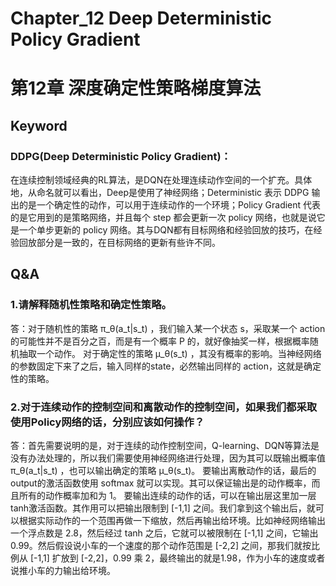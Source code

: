 # Chapter_12  Deep Deterministic Policy Gradient
# 第12章 深度确定性策略梯度算法


## Keyword 

### DDPG(Deep Deterministic Policy Gradient)： 
在连续控制领域经典的RL算法，是DQN在处理连续动作空间的一个扩充。具体地，从命名就可以看出，Deep是使用了神经网络；Deterministic 表示 DDPG 输出的是一个确定性的动作，可以用于连续动作的一个环境；Policy Gradient 代表的是它用到的是策略网络，并且每个 step 都会更新一次 policy 网络，也就是说它是一个单步更新的 policy 网络。其与DQN都有目标网络和经验回放的技巧，在经验回放部分是一致的，在目标网络的更新有些许不同。


## Q&A

### 1.请解释随机性策略和确定性策略。

答：对于随机性的策略 π_θ(a_t|s_t) ，我们输入某一个状态 s，采取某一个 action 的可能性并不是百分之百，而是有一个概率 P 的，就好像抽奖一样，根据概率随机抽取一个动作。
对于确定性的策略 μ_θ(s_t) ，其没有概率的影响。当神经网络的参数固定下来了之后，输入同样的state，必然输出同样的 action，这就是确定性的策略。
 
### 2.对于连续动作的控制空间和离散动作的控制空间，如果我们都采取使用Policy网络的话，分别应该如何操作？

答：首先需要说明的是，对于连续的动作控制空间，Q-learning、DQN等算法是没有办法处理的，所以我们需要使用神经网络进行处理，因为其可以既输出概率值 π_θ(a_t|s_t) ，也可以输出确定的策略 μ_θ(s_t)。
要输出离散动作的话，最后的output的激活函数使用 softmax 就可以实现。其可以保证输出是的动作概率，而且所有的动作概率加和为 1。
要输出连续的动作的话，可以在输出层这里加一层 tanh激活函数。其作用可以把输出限制到 [-1,1] 之间。我们拿到这个输出后，就可以根据实际动作的一个范围再做一下缩放，然后再输出给环境。比如神经网络输出一个浮点数是 2.8，然后经过 tanh 之后，它就可以被限制在 [-1,1] 之间，它输出 0.99。然后假设说小车的一个速度的那个动作范围是 [-2,2] 之间，那我们就按比例从 [-1,1] 扩放到 [-2,2]，0.99 乘 2，最终输出的就是1.98，作为小车的速度或者说推小车的力输出给环境。
